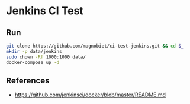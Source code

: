 # Jenkins CI Test

## Run

```bash
git clone https://github.com/magnobiet/ci-test-jenkins.git && cd $_
mkdir -p data/jenkins
sudo chown -Rf 1000:1000 data/
docker-compose up -d
```

## References

- https://github.com/jenkinsci/docker/blob/master/README.md
